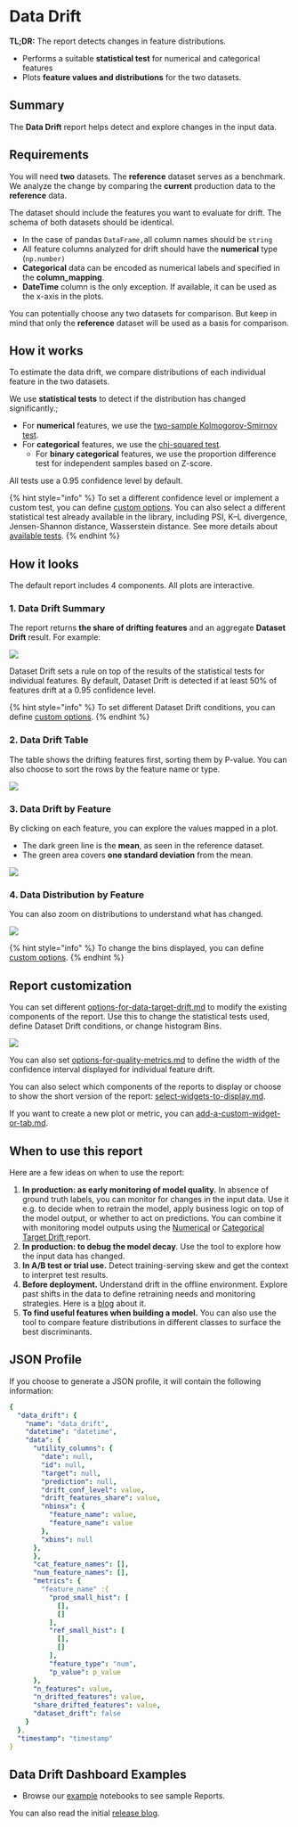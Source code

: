 # Data Drift

**TL;DR:** The report detects changes in feature distributions.

* Performs a suitable **statistical test** for numerical and categorical features
* Plots **feature values and distributions** for the two datasets.

## Summary

The **Data Drift** report helps detect and explore changes in the input data.

## Requirements

You will need **two** datasets. The **reference** dataset serves as a benchmark. We analyze the change by comparing the **current** production data to the **reference** data.

The dataset should include the features you want to evaluate for drift. The schema of both datasets should be identical.

* In the case of pandas `DataFrame,`all column names should be `string` 
* All feature columns analyzed for drift should have the **numerical** type (`np.number)`
* **Categorical** data can be encoded as numerical labels and specified in the **column\_mapping**.
* **DateTime** column is the only exception. If available, it can be used as the x-axis in the plots.

You can potentially choose any two datasets for comparison. But keep in mind that only the **reference** dataset will be used as a basis for comparison.

## How it works

To estimate the data drift, we compare distributions of each individual feature in the two datasets.

We use **statistical tests** to detect if the distribution has changed significantly.;

* For **numerical** features, we use the [two-sample Kolmogorov-Smirnov test](https://en.wikipedia.org/wiki/Kolmogorov%E2%80%93Smirnov\_test).
* For **categorical** features, we use the [chi-squared test](https://en.wikipedia.org/wiki/Chi-squared\_test).
  * For **binary categorical** features, we use the proportion difference test for independent samples based on Z-score.

All tests use a 0.95 confidence level by default.

{% hint style="info" %}
To set a different confidence level or implement a custom test, you can define [custom options](../customization/options-for-data-target-drift.md). You can also select a different statistical test already available in the library, including PSI, K–L divergence, Jensen-Shannon distance, Wasserstein distance. See more details about [available tests](../customization/options-for-statistical-tests.md). 
{% endhint %}

## How it looks

The default report includes 4 components. All plots are interactive.

### 1. Data Drift Summary

The report returns **the share of drifting features** and an aggregate **Dataset Drift** result. For example:

![](<../.gitbook/assets/reports_data_drift_summary.png>)

Dataset Drift sets a rule on top of the results of the statistical tests for individual features. By default, Dataset Drift is detected if at least 50% of features drift at a 0.95 confidence level.&#x20;

{% hint style="info" %}
To set different Dataset Drift conditions, you can define [custom options](../../step-by-step-guides/report-customization/options-for-data-target-drift.md).
{% endhint %}

### 2. Data Drift Table

The table shows the drifting features first, sorting them by P-value. You can also choose to sort the rows by the feature name or type.

![](../.gitbook/assets/reports_data_drift_table.png)

### 3. Data Drift by Feature

By clicking on each feature, you can explore the values mapped in a plot.&#x20;

* The dark green line is the **mean**, as seen in the reference dataset.&#x20;
* The green area covers **one standard deviation** from the mean.&#x20;

![](../.gitbook/assets/reports_data_drift_drift_by_feature.png)

### 4. Data Distribution by Feature

You can also zoom on distributions to understand what has changed.

![](../.gitbook/assets/reports_data_drift_distr_by_feature.png)

{% hint style="info" %}
To change the bins displayed, you can define [custom options](../customization/options-for-data-target-drift.md).
{% endhint %}

## Report customization

You can set different [options-for-data-target-drift.md](../customization/options-for-data-target-drift.md "mention") to modify the existing components of the report. Use this to change the statistical tests used, define Dataset Drift conditions, or change histogram Bins.

![](../.gitbook/assets/reports_data_drift_customization.png)

You can also set [options-for-quality-metrics.md](../customization/options-for-quality-metrics.md "mention") to define the width of the confidence interval displayed for individual feature drift.

You can also select which components of the reports to display or choose to show the short version of the report: [select-widgets-to-display.md](../customization/select-widgets-to-display.md "mention").

If you want to create a new plot or metric, you can [add-a-custom-widget-or-tab.md](../customization/add-a-custom-widget-or-tab.md "mention").

## When to use this report

Here are a few ideas on when to use the report:

1. **In production: as early monitoring of model quality.** In absence of ground truth labels, you can monitor for changes in the input data. Use it e.g. to decide when to retrain the model, apply business logic on top of the model output, or whether to act on predictions. You can combine it with monitoring model outputs using the [Numerical](num-target-drift.md) or [Categorical Target Drift ](categorical-target-drift.md)report.&#x20;
2. **In production: to debug the model decay**. Use the tool to explore how the input data has changed.
3. **In A/B test or trial use.** Detect training-serving skew and get the context to interpret test results.
4. **Before deployment.** Understand drift in the offline environment. Explore past shifts in the data to define retraining needs and monitoring strategies. Here is a [blog](https://evidentlyai.com/blog/tutorial-3-historical-data-drift) about it.
5. **To find useful features when building a model.** You can also use the tool to compare feature distributions in different classes to surface the best discriminants.

## JSON Profile

If you choose to generate a JSON profile, it will contain the following information:&#x20;

```yaml
{
  "data_drift": {
    "name": "data_drift",
    "datetime": "datetime",
    "data": {
      "utility_columns": {
        "date": null,
        "id": null,
        "target": null,
        "prediction": null,
        "drift_conf_level": value,
        "drift_features_share": value,
        "nbinsx": {
          "feature_name": value,
          "feature_name": value
        },
        "xbins": null
      },
      },
      "cat_feature_names": [],
      "num_feature_names": [],
      "metrics": {
        "feature_name" :{
          "prod_small_hist": [
            [],
            []
          ],
          "ref_small_hist": [
            [],
            []
          ],
          "feature_type": "num",
          "p_value": p_value
      },
      "n_features": value,
      "n_drifted_features": value,
      "share_drifted_features": value,
      "dataset_drift": false
    }
  },
  "timestamp": "timestamp"
}
```

## Data Drift Dashboard Examples

* Browse our [example](../get-started/examples.md) notebooks to see sample Reports.

You can also read the initial [release blog](https://evidentlyai.com/blog/evidently-001-open-source-tool-to-analyze-data-drift).
